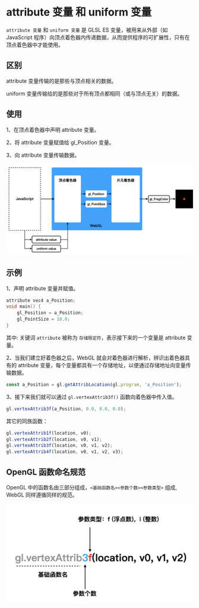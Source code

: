 # attribute 变量 和 uniform 变量

`attribute 变量` 和 `uniform 变量` 是 GLSL ES 变量，被用来从外部（如 JavaScript 程序）向顶点着色器内传递数据，从而提供程序的可扩展性，只有在顶点着色器中才能使用。

## 区别

attribute 变量传输的是那些与顶点相关的数据。

uniform 变量传输给的是那些对于所有顶点都相同（或与顶点无关）的数据。

## 使用

1、在顶点着色器中声明 attribute 变量。

2、将 attribute 变量赋值给 gl_Position 变量。

3、向 attribute 变量传输数据。

<img src="https://github.com/zqiangxu/webgl/blob/main/assets/book/lesson5/process.png?raw=true" width="800px"/>

## 示例

1、声明 attribute 变量并赋值。
```c++
attribute vec4 a_Position;
void main() {
    gl_Position = a_Position;
    gl_PointSize = 10.0;
}    
```

其中: 关键词 `attribute` 被称为 `存储限定符`，表示接下来的一个变量是 attribute 变量。

2、当我们建立好着色器之后，WebGL 就会对着色器进行解析，辨识出着色器具有的 attribute 变量，每个变量都具有一个存储地址，以便通过存储地址向变量传输数据。

```javascript
const a_Position = gl.getAttribLocation(gl.program, 'a_Position');
```

3、接下来我们就可以通过 `gl.vertexAttrib3f()` 函数向着色器中传入值。
```javascript
gl.vertexAttrib3f(a_Position, 0.0, 0.0, 0.0);
```

其它的同族函数：
```javascript
gl.vertexAttrib1f(location, v0);
gl.vertexAttrib2f(location, v0, v1);
gl.vertexAttrib3f(location, v0, v1, v2);
gl.vertexAttrib4f(location, v0, v1, v2, v3);
```

## OpenGL 函数命名规范
OpenGL 中的函数名由三部分组成，`<基础函数名><参数个数><参数类型>` 组成, WebGL 同样遵循同样的规范。

<img src="https://github.com/zqiangxu/webgl/blob/main/assets/book/lesson5/func.png?raw=true" width="600px"/>
